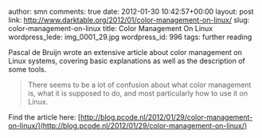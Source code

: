 author: smn
comments: true
date: 2012-01-30 10:42:57+00:00
layout: post
link: http://www.darktable.org/2012/01/color-management-on-linux/
slug: color-management-on-linux
title: Color Management On Linux
wordpress_lede: img_0001_29.jpg
wordpress_id: 996
tags: further reading

Pascal de Bruijn wrote an extensive article about color management on Linux systems, covering basic explanations as well as the description of some tools.



<blockquote>There seems to be a lot of confusion about what color management is, what it is supposed to do, and most particularly how to use it on Linux.</blockquote>



Find the article here:
[http://blog.pcode.nl/2012/01/29/color-management-on-linux/](http://blog.pcode.nl/2012/01/29/color-management-on-linux/)


